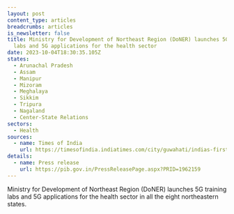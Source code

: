 ```yaml
---
layout: post
content_type: articles
breadcrumbs: articles
is_newsletter: false
title: Ministry for Development of Northeast Region (DoNER) launches 5G training
  labs and 5G applications for the health sector
date: 2023-10-04T18:30:35.105Z
states:
  - Arunachal Pradesh
  - Assam
  - Manipur
  - Mizoram
  - Meghalaya
  - Sikkim
  - Tripura
  - Nagaland
  - Center-State Relations
sectors:
  - Health
sources:
  - name: Times of India
    url: https://timesofindia.indiatimes.com/city/guwahati/indias-first-5g-training-labs-launched-in-ne-states/articleshow/104057704.cms
details:
  - name: Press release
    url: https://pib.gov.in/PressReleasePage.aspx?PRID=1962159
---
```

Ministry for Development of Northeast Region (DoNER) launches 5G training labs and 5G applications for the health sector in all the eight northeastern states.
